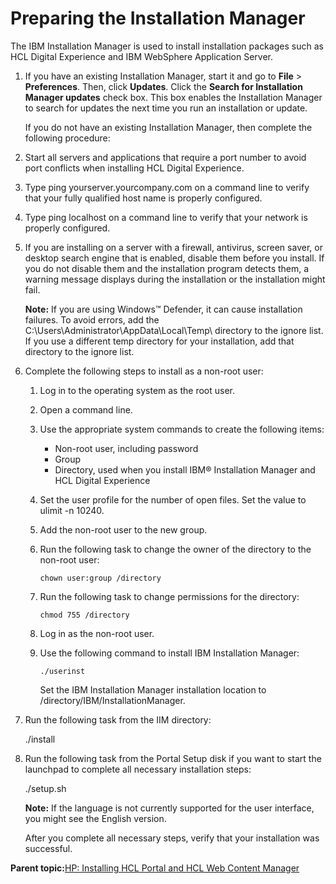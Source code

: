 # Preparing the Installation Manager

The IBM Installation Manager is used to install installation packages such as HCL Digital Experience and IBM WebSphere Application Server.

1.  If you have an existing Installation Manager, start it and go to **File** \> **Preferences**. Then, click **Updates**. Click the **Search for Installation Manager updates** check box. This box enables the Installation Manager to search for updates the next time you run an installation or update.

    If you do not have an existing Installation Manager, then complete the following procedure:

2.  Start all servers and applications that require a port number to avoid port conflicts when installing HCL Digital Experience.

3.  Type ping yourserver.yourcompany.com on a command line to verify that your fully qualified host name is properly configured.

4.  Type ping localhost on a command line to verify that your network is properly configured.

5.  If you are installing on a server with a firewall, antivirus, screen saver, or desktop search engine that is enabled, disable them before you install. If you do not disable them and the installation program detects them, a warning message displays during the installation or the installation might fail.

    **Note:** If you are using Windows™ Defender, it can cause installation failures. To avoid errors, add the C:\\Users\\Administrator\\AppData\\Local\\Temp\\ directory to the ignore list. If you use a different temp directory for your installation, add that directory to the ignore list.

6.  Complete the following steps to install as a non-root user:

    1.  Log in to the operating system as the root user.

    2.  Open a command line.

    3.  Use the appropriate system commands to create the following items:

        -   Non-root user, including password
        -   Group
        -   Directory, used when you install IBM® Installation Manager and HCL Digital Experience
    4.  Set the user profile for the number of open files. Set the value to ulimit -n 10240.

    5.  Add the non-root user to the new group.

    6.  Run the following task to change the owner of the directory to the non-root user:

        ```
        chown user:group /directory
        ```

    7.  Run the following task to change permissions for the directory:

        ```
        chmod 755 /directory
        ```

    8.  Log in as the non-root user.

    9.  Use the following command to install IBM Installation Manager:

        ```
        ./userinst 
        ```

        Set the IBM Installation Manager installation location to /directory/IBM/InstallationManager.

7.  Run the following task from the IIM directory:

    ./install

8.  Run the following task from the Portal Setup disk if you want to start the launchpad to complete all necessary installation steps:

    ./setup.sh

    **Note:** If the language is not currently supported for the user interface, you might see the English version.

    After you complete all necessary steps, verify that your installation was successful.


**Parent topic:**[HP: Installing HCL Portal and HCL Web Content Manager](../install/installingwp-HP.md)

